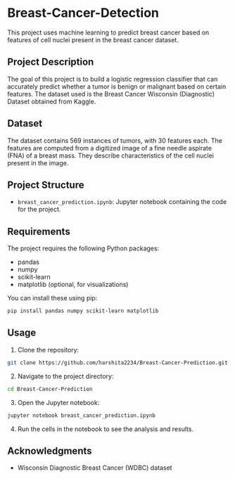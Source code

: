 # Breast-Cancer-Detection
This project uses machine learning to predict breast cancer based on features of cell nuclei present in the breast cancer dataset.

## Project Description

The goal of this project is to build a logistic regression classifier that can accurately predict whether a tumor is benign or malignant based on certain features. The dataset used is the Breast Cancer Wisconsin (Diagnostic) Dataset obtained from Kaggle.

## Dataset

The dataset contains 569 instances of tumors, with 30 features each. The features are computed from a digitized image of a fine needle aspirate (FNA) of a breast mass. They describe characteristics of the cell nuclei present in the image.

## Project Structure

- `breast_cancer_prediction.ipynb`: Jupyter notebook containing the code for the project.

## Requirements

The project requires the following Python packages:
- pandas
- numpy
- scikit-learn
- matplotlib (optional, for visualizations)

You can install these using pip:
```bash
pip install pandas numpy scikit-learn matplotlib
```

## Usage

1. Clone the repository:
```bash
git clone https://github.com/harshita2234/Breast-Cancer-Prediction.git
```

2. Navigate to the project directory:
```bash
cd Breast-Cancer-Prediction
```

3. Open the Jupyter notebook:
```bash
jupyter notebook breast_cancer_prediction.ipynb
```

4. Run the cells in the notebook to see the analysis and results.

## Acknowledgments

- Wisconsin Diagnostic Breast Cancer (WDBC) dataset

